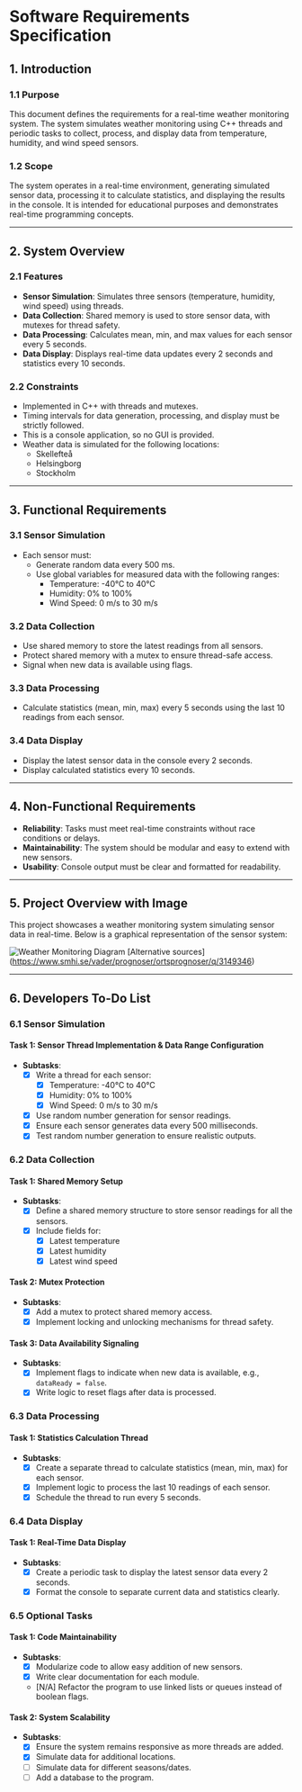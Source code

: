 # Software Requirements Specification

## **1. Introduction**

### **1.1 Purpose**
This document defines the requirements for a real-time weather monitoring system. The system simulates weather monitoring using C++ threads and periodic tasks to collect, process, and display data from temperature, humidity, and wind speed sensors.

### **1.2 Scope**
The system operates in a real-time environment, generating simulated sensor data, processing it to calculate statistics, and displaying the results in the console. It is intended for educational purposes and demonstrates real-time programming concepts.

---

## **2. System Overview**

### **2.1 Features**
- **Sensor Simulation**: Simulates three sensors (temperature, humidity, wind speed) using threads.
- **Data Collection**: Shared memory is used to store sensor data, with mutexes for thread safety.
- **Data Processing**: Calculates mean, min, and max values for each sensor every 5 seconds.
- **Data Display**: Displays real-time data updates every 2 seconds and statistics every 10 seconds.

### **2.2 Constraints**
- Implemented in C++ with threads and mutexes.
- Timing intervals for data generation, processing, and display must be strictly followed.
- This is a console application, so no GUI is provided.
- Weather data is simulated for the following locations:
  - Skellefteå
  - Helsingborg
  - Stockholm

---

## **3. Functional Requirements**

### **3.1 Sensor Simulation**
- Each sensor must:
  - Generate random data every 500 ms.
  - Use global variables for measured data with the following ranges:
    - Temperature: -40°C to 40°C
    - Humidity: 0% to 100%
    - Wind Speed: 0 m/s to 30 m/s

### **3.2 Data Collection**
- Use shared memory to store the latest readings from all sensors.
- Protect shared memory with a mutex to ensure thread-safe access.
- Signal when new data is available using flags.

### **3.3 Data Processing**
- Calculate statistics (mean, min, max) every 5 seconds using the last 10 readings from each sensor.

### **3.4 Data Display**
- Display the latest sensor data in the console every 2 seconds.
- Display calculated statistics every 10 seconds.

---

## **4. Non-Functional Requirements**
- **Reliability**: Tasks must meet real-time constraints without race conditions or delays.
- **Maintainability**: The system should be modular and easy to extend with new sensors.
- **Usability**: Console output must be clear and formatted for readability.

---

## **5. Project Overview with Image**
This project showcases a weather monitoring system simulating sensor data in real-time. Below is a graphical representation of the sensor system:

![Weather Monitoring Diagram](assets/weather_diagram.png)
[Alternative sources] (https://www.smhi.se/vader/prognoser/ortsprognoser/q/3149346)


---

## **6. Developers To-Do List**

### **6.1 Sensor Simulation**
#### Task 1: Sensor Thread Implementation & Data Range Configuration
- **Subtasks**:
  - [x] Write a thread for each sensor:
    - [x] Temperature: -40°C to 40°C
    - [x] Humidity: 0% to 100%
    - [x] Wind Speed: 0 m/s to 30 m/s
  - [x] Use random number generation for sensor readings.
  - [x] Ensure each sensor generates data every 500 milliseconds.
  - [x] Test random number generation to ensure realistic outputs.

### **6.2 Data Collection**
#### Task 1: Shared Memory Setup
- **Subtasks**:
  - [x] Define a shared memory structure to store sensor readings for all the sensors.
  - [x] Include fields for:
    - [x] Latest temperature
    - [x] Latest humidity
    - [x] Latest wind speed

#### Task 2: Mutex Protection
- **Subtasks**:
  - [x] Add a mutex to protect shared memory access.
  - [x] Implement locking and unlocking mechanisms for thread safety.

#### Task 3: Data Availability Signaling
- **Subtasks**:
  - [x] Implement flags to indicate when new data is available, e.g., `dataReady = false`.
  - [x] Write logic to reset flags after data is processed.

### **6.3 Data Processing**
#### Task 1: Statistics Calculation Thread
- **Subtasks**:
  - [x] Create a separate thread to calculate statistics (mean, min, max) for each sensor.
  - [x] Implement logic to process the last 10 readings of each sensor.
  - [x] Schedule the thread to run every 5 seconds.

### **6.4 Data Display**
#### Task 1: Real-Time Data Display
- **Subtasks**:
  - [x] Create a periodic task to display the latest sensor data every 2 seconds.
  - [x] Format the console to separate current data and statistics clearly.

### **6.5 Optional Tasks**
#### Task 1: Code Maintainability
- **Subtasks**:
  - [x] Modularize code to allow easy addition of new sensors.
  - [x] Write clear documentation for each module.
  - [N/A] Refactor the program to use linked lists or queues instead of boolean flags.

#### Task 2: System Scalability
- **Subtasks**:
  - [x] Ensure the system remains responsive as more threads are added.
  - [x] Simulate data for additional locations.
  - [ ] Simulate data for different seasons/dates.
  - [ ] Add a database to the program.
